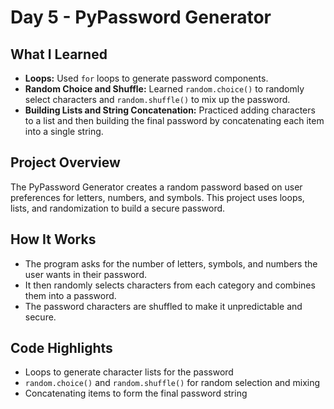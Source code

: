 # Day 5 - PyPassword Generator

## What I Learned
- **Loops:** Used `for` loops to generate password components.
- **Random Choice and Shuffle:** Learned `random.choice()` to randomly select characters and `random.shuffle()` to mix up the password.
- **Building Lists and String Concatenation:** Practiced adding characters to a list and then building the final password by concatenating each item into a single string.

## Project Overview
The PyPassword Generator creates a random password based on user preferences for letters, numbers, and symbols. This project uses loops, lists, and randomization to build a secure password.

## How It Works
- The program asks for the number of letters, symbols, and numbers the user wants in their password.
- It then randomly selects characters from each category and combines them into a password.
- The password characters are shuffled to make it unpredictable and secure.

## Code Highlights
- Loops to generate character lists for the password
- `random.choice()` and `random.shuffle()` for random selection and mixing
- Concatenating items to form the final password string
